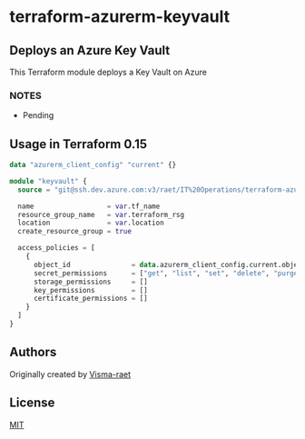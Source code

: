 # terraform-azurerm-keyvault

## Deploys an Azure Key Vault

This Terraform module deploys a Key Vault on Azure

### NOTES

* Pending

## Usage in Terraform 0.15

```terraform
data "azurerm_client_config" "current" {}

module "keyvault" {
  source = "git@ssh.dev.azure.com:v3/raet/IT%20Operations/terraform-azurerm-keyvault"

  name                  = var.tf_name
  resource_group_name   = var.terraform_rsg
  location              = var.location
  create_resource_group = true

  access_policies = [
    {
      object_id               = data.azurerm_client_config.current.object_id
      secret_permissions      = ["get", "list", "set", "delete", "purge", "restore"]
      storage_permissions     = []
      key_permissions         = []
      certificate_permissions = []
    }
  ]
}
```

## Authors

Originally created by [Visma-raet](http://github.com/visma-raet)

## License

[MIT](LICENSE)
